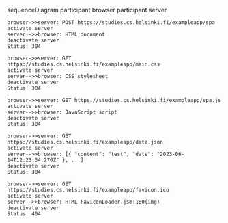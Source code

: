 sequenceDiagram
    participant browser
    participant server

    browser->>server: POST https://studies.cs.helsinki.fi/exampleapp/spa
    activate server
    server-->>browser: HTML document
    deactivate server
    Status: 304

    browser->>server: GET https://studies.cs.helsinki.fi/exampleapp/main.css
    activate server
    server-->>browser: CSS stylesheet
    deactivate server
    Status: 304

    browser->>server: GET https://studies.cs.helsinki.fi/exampleapp/spa.js
    activate server
    server-->>browser: JavaScript script
    deactivate server
    Status: 304

    browser->>server: GET https://studies.cs.helsinki.fi/exampleapp/data.json
    activate server
    server-->>browser: [{ "content": "test", "date": "2023-06-14T12:23:34.270Z" }, ...]
    deactivate server
    Status: 304

    browser->>server: GET https://studies.cs.helsinki.fi/exampleapp/favicon.ico
    activate server
    server-->>browser: HTML FaviconLoader.jsm:180(img)
    deactivate server
    Status: 404
